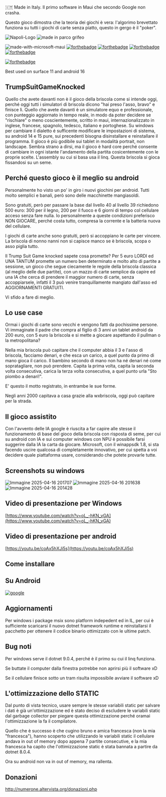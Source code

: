 :it: Made in Italy. Il primo software in Maui che secondo Google non crasha.

Questo gioco dimostra che la teoria dei giochi è vera: l'algorimo brevettato funziona su tutti i giochi di carte senza piatto, questo in gergo è il "poker".

![Napoli-Logo](https://github.com/user-attachments/assets/8163c808-62d3-40d3-bce3-0957e57bc26a)
![made in parco grifeo](https://github.com/user-attachments/assets/fadbf046-aeae-4f11-bda4-eb332c701d56)

![made-with-microsoft-maui](https://github.com/user-attachments/assets/2625f23d-ca78-4d34-901f-ea7936c2469d)
[![forthebadge](https://forthebadge.com/images/badges/woo-new-release.svg)](https://forthebadge.com)
[![forthebadge](https://forthebadge.com/images/badges/works-on-my-machine.svg)](https://forthebadge.com)
[![forthebadge](https://forthebadge.com/images/badges/built-for-android.svg)](https://forthebadge.com)
[![forthebadge](https://forthebadge.com/images/badges/made-with-c-sharp.svg)](https://forthebadge.com)

[![forthebadge](https://forthebadge.com/images/badges/approved-by-my-mom.svg)](https://forthebadge.com)

Best used on surface 11 and android 16

## TrumpSuitGameKnocked
Quello che avete davanti non è il gioco della briscola come si intende oggi, perché oggi tutti i simulatori di briscola dicono "hai preso l'asso, bravo" e finisce lì. Quello che avete davanti è un simulatore equo e professionale, con punteggio aggiornato in tempo reale, in modo da poter decidere se "rischiare" o meno coscientemente, scritto in maui, internazionalizzato in inglese, francese, spagnolo, tedesco, italiano e portoghese.
Su windows per cambiare il dialetto é sufficente modificare le impostazioni di sistema, su android 14 e 15 pure, sui precedenti bisogna disinstallare e reinstallare il programma.
Il gioco è più godibile sui tablet in modalità portrait, non landscape.
Sembra strano a dirsi, ma il gioco è hard core perché consente di cambiare in ogni istante l'andamento della partita cosicentemente con le proprie scelte.
L'assembly su cui si basa usa il linq.
Questa briscola si gioca fissandosi su un seme.

## Perché questo gioco è il meglio su android

Personalmente ho visto un po' in giro i nuovi giochini per android. Tutti molto semplici e banali, però sono delle macchinette mangiasoldi.

Sono gratuiti, però per passare la base dal livello 40 al livello 39 richiedono 500 euro: 300 per il legno, 200 per il fuoco e 6 giorni di tempo col cellulare acceso senza fare nulla. Io personalmente a queste condizioni preferisco NON GIOCARE, perché costa tutto, compresa la corrente e la batteria nuova del cellulare.

I giochi di carte anche sono gratuiti, però si accoppiano le carte per vincere. La briscola di nonno nanni non si capisce manco se è briscola, scopa o asso piglia tutto.

Il Trump Suit Game knocked sapete cosa promette? Per 5 euro LORDI ed UNA TANTUM promette un numero ben determinato e molto alto di partite a sessione, un gioco che segue ciecamente le regole della briscola classica (al meglio delle due partite), con un mazzo di carte semplice da capire ed una IA che cerca di prendere il maggior numero di carte, senza accoppiarsele, infatti il 3 può venire tranquillamente mangiato dall'asso ed AGGIORNAMENTI GRATUITI.

Vi sfido a fare di meglio.

## Lo use case

Ormai i giochi di carte sono vecchi e vengono fatti da pochissime persone. Vi immaginate il padre che compra al figlio di 3 anni un tablet android da 200 euro, con 5 euro la briscola e si mette a giocare aspettando il pullman o la metropolitana?

Nella mia briscola può capitare che il computer abbia il 3 e l'asso di briscola, facciamo denari, e che esca un carico, a quel punto da primo di mano gioca il carico.
Il bambino secondo di mano non ha né denari né come sopratagliare, non può prendere. Capita la prima volta, capita la seconda volta consecutiva, carica la terza volta consecutiva, a quel punto urla "Sto piombo a denari!".

E' questo il motto registrato, in entrambe le sue forme.

Negli anni 2000 capitava a casa grazie alla wxbriscola, oggi può capitare per la strada.

## Il gioco assistito

Con l'avvento delle IA google è riuscita a far capire alle stesse il funzionamento di base del gioco della briscola con risposta di seme, per cui su android con IA e sui computer windows con NPU è possibile farsi suggerire dalla IA la carta da giocare. Microsoft, con il winappsdk 1.8, si sta facendo uscire qualcosa di completamente innovativo, per cui spetta a voi decidere quale piattaforma usare, considerando che potete provarle tutte.

## Screenshots su windows
![Immagine 2025-04-16 201707](https://github.com/user-attachments/assets/148a6231-2ac1-438a-97b2-b4df2be7609a)
![Immagine 2025-04-16 201638](https://github.com/user-attachments/assets/cac92010-b24d-45ac-9038-e6811acaa173)
![Immagine 2025-04-16 201428](https://github.com/user-attachments/assets/80cb4687-e64f-4c92-9459-1d4a9f62240a)



## Video di presentazione per Windows

[https://www.youtube.com/watch?v=oL_-hKN_vGA](https://www.youtube.com/watch?v=oL_-hKN_vGA)

## Video di presentazione per android

[https://youtu.be/coAx5hXJi5s](https://youtu.be/coAx5hXJi5s)

## Come installare

## Su Android

[![google](https://play.google.com/intl/it_it/badges/static/images/badges/en_badge_web_generic.png)](https://play.google.com/store/apps/details?id=org.altervista.numerone.trumpsuitgameknocked)

## Aggiornamenti

Per windows i package msix sono platform indepedent ed in IL, per cui è sufficiente scaricarsi il nuovo dotnet framework runtime e reinstallarsi il pacchetto per ottenere il codice binario ottimizzato con le ultime patch.

## Bug noti

Per windows serve il dotnet 9.0.4, perché è il primo su cui il linq funziona.

Se buttate il computer dalla finestra potrebbe non aprirsi più il software xD

Se il cellulare finisce sotto un tram risulta impossibile avviare il software xD


## L'ottimizzazione dello STATIC

Dal punto di vista tecnico, usare sempre le stesse variabili static per salvare i dati è già un'ottimizzazione ed è stato deciso di escludere le variabili static dal garbage collector per piegare questa ottimizzazione perché oramai l'ottimizzazione la fa il compilatore.

Quello che è successo è che cugino bruno e amica francesca (non la mia "francesca"), hanno scoperto che utilizzando le variabili static il cellulare andava in out of memory dopo appena 7 partite consecutive, e la mia francesca ha capito che l'ottimizzazione static è stata bannata a partire da dotnet 8.0.4.

Ora su android non va in out of memory, ma rallenta.


## Donazioni

http://numerone.altervista.org/donazioni.php
